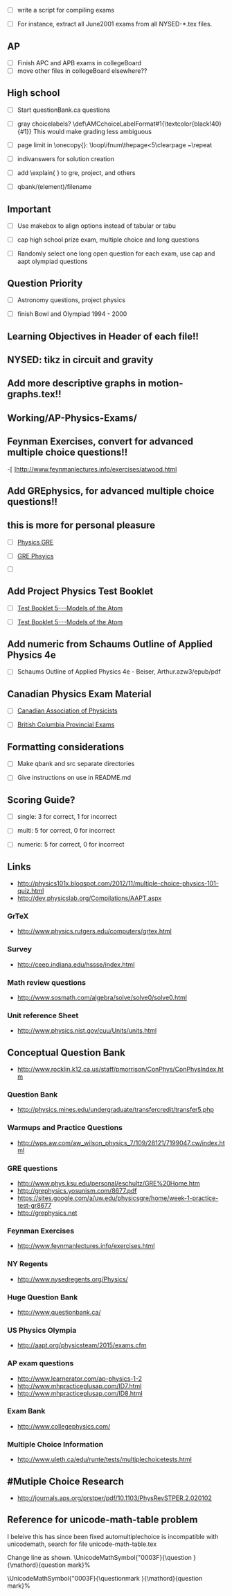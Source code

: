 

-[ ] write a script for compiling exams
-[ ] For instance, extract all June2001 exams from all NYSED-*.tex files.


## AP
-[ ] Finish APC and APB exams in collegeBoard
-[ ] move other files in collegeBoard elsewhere??

## High school
-[ ] Start questionBank.ca questions

-[ ] gray choicelabels? \def\AMCchoiceLabelFormat#1{\textcolor{black!40}{#1}}
    This would make grading less ambiguous
-[ ] page limit in \onecopy{}: \loop\ifnum\thepage<5\clearpage ~\repeat
-[ ] indivanswers for solution creation
-[ ] add \explain{ } to gre, project, and others
-[ ] qbank/(element)/filename


## Important
-[ ] Use makebox to align options instead of tabular or tabu
-[ ] cap high school prize exam, multiple choice and long questions

-[ ] Randomly select one long open question for each exam, use cap and aapt olympiad questions


## Question Priority
-[ ] Astronomy questions, project physics
-[ ] finish Bowl and Olympiad 1994 - 2000


## Learning Objectives in Header of each file!!

## NYSED: tikz in circuit and gravity

## Add more descriptive graphs in motion-graphs.tex!!

## Working/AP-Physics-Exams/


## Feynman Exercises, convert for advanced multiple choice questions!!
-[ ]http://www.feynmanlectures.info/exercises/atwood.html


## Add GREphysics, for advanced multiple choice questions!!
## this is more for personal pleasure
-[ ] [Physics GRE](http://www.physicsgre.com/)
-[ ] [GRE Phsyics](http://grephysics.net/ans/)
-[ ] [ ](https://web.stanford.edu/group/sps/PhysGRE.htm)


## Add Project Physics Test Booklet
-[ ] [Test Booklet 5---Models of the Atom](testbooklet5mode00fjam.pdf)
-[ ] [Test Booklet 5---Models of the Atom](testbooklet5mode00fjam.pdf)


## Add numeric from Schaums Outline of Applied Physics 4e
-[ ] Schaums Outline of Applied Physics 4e - Beiser, Arthur.azw3/epub/pdf


## Canadian Physics Exam Material
-[ ] [Canadian Association of Physicists](http://cap.phas.ubc.ca/)
-[ ] [British Columbia Provincial Exams](http://questionbank.ca)


## Formatting considerations
-[ ] Make qbank and src separate directories
-[ ] Give instructions on use in README.md


## Scoring Guide?
-[ ] single: 3 for correct, 1 for incorrect
-[ ] multi: 5 for correct, 0 for incorrect
-[ ] numeric: 5 for correct, 0 for incorrect


## Links
- http://physics101x.blogspot.com/2012/11/multiple-choice-physics-101-quiz.html
- http://dev.physicslab.org/Compilations/AAPT.aspx

### GrTeX
- http://www.physics.rutgers.edu/computers/grtex.html

### Survey
- http://ceep.indiana.edu/hssse/index.html

### Math review questions
- http://www.sosmath.com/algebra/solve/solve0/solve0.html

### Unit reference Sheet
- http://www.physics.nist.gov/cuu/Units/units.html

## Conceptual Question Bank
- http://www.rocklin.k12.ca.us/staff/pmorrison/ConPhys/ConPhysIndex.htm

### Question Bank
- http://physics.mines.edu/undergraduate/transfercredit/transfer5.php


### Warmups and Practice Questions
- http://wps.aw.com/aw_wilson_physics_7/109/28121/7199047.cw/index.html

### GRE questions
- http://www.phys.ksu.edu/personal/eschultz/GRE%20Home.htm
- http://grephysics.yosunism.com/8677.pdf
- https://sites.google.com/a/uw.edu/physicsgre/home/week-1-practice-test-gr8677
- http://grephysics.net

### Feynman Exercises
- http://www.feynmanlectures.info/exercises.html

### NY Regents
- http://www.nysedregents.org/Physics/

### Huge Question Bank
- http://www.questionbank.ca/

### US Physics Olympia
- http://aapt.org/physicsteam/2015/exams.cfm

### AP exam questions
- http://www.learnerator.com/ap-physics-1-2
- http://www.mhpracticeplusap.com/ID7.html
- http://www.mhpracticeplusap.com/ID8.html


### Exam Bank
- http://www.collegephysics.com/

### Multiple Choice Information
- http://www.uleth.ca/edu/runte/tests/multiplechoicetests.html

## #Mutiple Choice Research
- http://journals.aps.org/prstper/pdf/10.1103/PhysRevSTPER.2.020102



## Reference for unicode-math-table problem
I beleive this has since been fixed
automultiplechoice is incompatible with unicodemath,
    search for file unicode-math-table.tex

Change line as shown.
\UnicodeMathSymbol{"0003F}{\question                 }{\mathord}{question mark}%

\UnicodeMathSymbol{"0003F}{\questionmark             }{\mathord}{question mark}%



